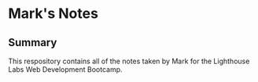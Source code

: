 # Mark's Notes

## Summary
This respository contains all of the notes taken by Mark for the Lighthouse Labs Web Development Bootcamp.